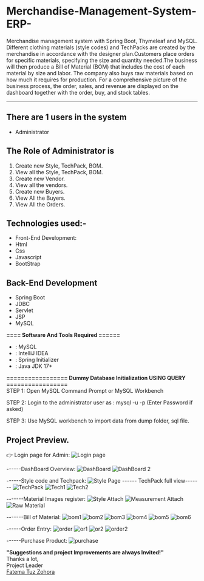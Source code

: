 # Merchandise-Management-System-ERP-
Merchandise management system with Spring Boot, Thymeleaf and MySQL.
Different clothing materials (style codes) and TechPacks are created by the merchandise in accordance with the designer plan.Customers place orders for specific materials, specifying the size and quantity needed.The business will then produce a Bill of Material (BOM) that includes the cost of each material by size and labor.
The company also buys raw materials based on how much it requires for production.
For a comprehensive picture of the business process, the order, sales, and revenue are displayed on the dashboard together with the order, buy, and stock tables.
-----------------   ---------------------------------------------
## There are 1 users in the system

- Administrator

## The Role of Administrator is
1. Create new Style, TechPack, BOM.
2. View all the Style, TechPack, BOM.
3. Create new Vendor.
4. View all the vendors.
5. Create new Buyers.
6. View All the Buyers.
7. View All the Orders.

## Technologies used:-
- Front-End Development:
- Html
- Css
- Javascript
- BootStrap
## Back-End Development
- Spring Boot
- JDBC
- Servlet
- JSP
- MySQL

**==== Software And Tools Required ======**
- :  MySQL
- :  IntelliJ IDEA
- :  Spring Initializer
- :  Java JDK 17+


**================= Dummy Database Initialization USING QUERY =================**  
STEP 1: Open MySQL Command Prompt or MySQL Workbench

STEP 2: Login to the administrator user as : mysql -u <username> -p (Enter Password if asked)

STEP 3: Use MySQL workbench to import data from dump folder, sql file.

Project Preview.
---------------------------------------------------------------------
:point_right: Login page for Admin:
![ Login page](https://github.com/fatemazohor/Merchandise-Management-System-ERP-/blob/main/ScreenShot/login.PNG)

------DashBoard Overview:
![ DashBoard](https://github.com/fatemazohor/Merchandise-Management-System-ERP-/blob/main/ScreenShot/dash1.PNG)
![ DashBoard 2](https://github.com/fatemazohor/Merchandise-Management-System-ERP-/blob/main/ScreenShot/dash2.PNG)

------Style code and Techpack:
![ Style Page](https://github.com/fatemazohor/Merchandise-Management-System-ERP-/blob/main/ScreenShot/style.PNG)
------ TechPack full view-------
![ TechPack](https://github.com/fatemazohor/Merchandise-Management-System-ERP-/blob/main/ScreenShot/techpack.PNG)
![ Tech1](https://github.com/fatemazohor/Merchandise-Management-System-ERP-/blob/main/ScreenShot/techPack1.PNG)
![ Tech2](https://github.com/fatemazohor/Merchandise-Management-System-ERP-/blob/main/ScreenShot/techpack2.PNG)

-------Material Images register:
![ Style Attach](https://github.com/fatemazohor/Merchandise-Management-System-ERP-/blob/main/ScreenShot/styleAtt.PNG)
![Measurement Attach](https://github.com/fatemazohor/Merchandise-Management-System-ERP-/blob/main/ScreenShot/styleMAtt.PNG)
![ Raw Material](https://github.com/fatemazohor/Merchandise-Management-System-ERP-/blob/main/ScreenShot/styleRAtt.PNG)


-------Bill of Material:
![ bom1](https://github.com/fatemazohor/Merchandise-Management-System-ERP-/blob/main/ScreenShot/bom1.PNG)
![ bom2](https://github.com/fatemazohor/Merchandise-Management-System-ERP-/blob/main/ScreenShot/bom2.PNG)
![ bom3](https://github.com/fatemazohor/Merchandise-Management-System-ERP-/blob/main/ScreenShot/bom3.PNG)
![ bom4](https://github.com/fatemazohor/Merchandise-Management-System-ERP-/blob/main/ScreenShot/bom4.PNG)
![ bom5](https://github.com/fatemazohor/Merchandise-Management-System-ERP-/blob/main/ScreenShot/bom5.PNG)
![ bom6](https://github.com/fatemazohor/Merchandise-Management-System-ERP-/blob/main/ScreenShot/bom6.PNG)


------Order Entry:
![ order](https://github.com/fatemazohor/Merchandise-Management-System-ERP-/blob/main/ScreenShot/order.PNG)
![ or1](https://github.com/fatemazohor/Merchandise-Management-System-ERP-/blob/main/ScreenShot/or1.PNG)
![ or2](https://github.com/fatemazohor/Merchandise-Management-System-ERP-/blob/main/ScreenShot/or2.PNG)
![ order2](https://github.com/fatemazohor/Merchandise-Management-System-ERP-/blob/main/ScreenShot/order2.PNG)

------Purchase Product:
![ purchase](https://github.com/fatemazohor/Merchandise-Management-System-ERP-/blob/main/ScreenShot/purchase2.PNG)

**"Suggestions and project Improvements are always Invited!"**  
Thanks a lot,    
Project Leader  
[Fatema Tuz Zohora](https://github.com/fatemazohor)

